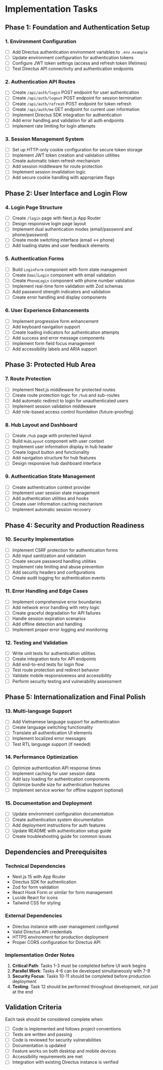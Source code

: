 # Implementation Tasks

## Phase 1: Foundation and Authentication Setup

### 1. Environment Configuration
- [ ] Add Directus authentication environment variables to `.env.example`
- [ ] Update environment configuration for authentication tokens
- [ ] Configure JWT token settings (access and refresh token lifetimes)
- [ ] Test Directus API connectivity and authentication endpoints

### 2. Authentication API Routes
- [ ] Create `/api/auth/login` POST endpoint for user authentication
- [ ] Create `/api/auth/logout` POST endpoint for session termination
- [ ] Create `/api/auth/refresh` POST endpoint for token refresh
- [ ] Create `/api/auth/me` GET endpoint for current user information
- [ ] Implement Directus SDK integration for authentication
- [ ] Add error handling and validation for all auth endpoints
- [ ] Implement rate limiting for login attempts

### 3. Session Management System
- [ ] Set up HTTP-only cookie configuration for secure token storage
- [ ] Implement JWT token creation and validation utilities
- [ ] Create automatic token refresh mechanism
- [ ] Add session middleware for route protection
- [ ] Implement session invalidation logic
- [ ] Add secure cookie handling with appropriate flags

## Phase 2: User Interface and Login Flow

### 4. Login Page Structure
- [ ] Create `/login` page with Next.js App Router
- [ ] Design responsive login page layout
- [ ] Implement dual authentication modes (email/password and phone/password)
- [ ] Create mode switching interface (email ↔ phone)
- [ ] Add loading states and user feedback elements

### 5. Authentication Forms
- [ ] Build `LoginForm` component with form state management
- [ ] Create `EmailLogin` component with email validation
- [ ] Create `PhoneLogin` component with phone number validation
- [ ] Implement real-time form validation with Zod schemas
- [ ] Add password strength indicators and validation
- [ ] Create error handling and display components

### 6. User Experience Enhancements
- [ ] Implement progressive form enhancement
- [ ] Add keyboard navigation support
- [ ] Create loading indicators for authentication attempts
- [ ] Add success and error message components
- [ ] Implement form field focus management
- [ ] Add accessibility labels and ARIA support

## Phase 3: Protected Hub Area

### 7. Route Protection
- [ ] Implement Next.js middleware for protected routes
- [ ] Create route protection logic for `/hub` and sub-routes
- [ ] Add automatic redirect to login for unauthenticated users
- [ ] Implement session validation middleware
- [ ] Add role-based access control foundation (future-proofing)

### 8. Hub Layout and Dashboard
- [ ] Create `/hub` page with protected layout
- [ ] Build `HubLayout` component with user context
- [ ] Implement user information display in hub header
- [ ] Create logout button and functionality
- [ ] Add navigation structure for hub features
- [ ] Design responsive hub dashboard interface

### 9. Authentication State Management
- [ ] Create authentication context provider
- [ ] Implement user session state management
- [ ] Add authentication utilities and hooks
- [ ] Create user information caching mechanism
- [ ] Implement automatic session recovery

## Phase 4: Security and Production Readiness

### 10. Security Implementation
- [ ] Implement CSRF protection for authentication forms
- [ ] Add input sanitization and validation
- [ ] Create secure password handling utilities
- [ ] Implement rate limiting and abuse prevention
- [ ] Add security headers and configurations
- [ ] Create audit logging for authentication events

### 11. Error Handling and Edge Cases
- [ ] Implement comprehensive error boundaries
- [ ] Add network error handling with retry logic
- [ ] Create graceful degradation for API failures
- [ ] Handle session expiration scenarios
- [ ] Add offline detection and handling
- [ ] Implement proper error logging and monitoring

### 12. Testing and Validation
- [ ] Write unit tests for authentication utilities
- [ ] Create integration tests for API endpoints
- [ ] Add end-to-end tests for login flow
- [ ] Test route protection and redirect behavior
- [ ] Validate mobile responsiveness and accessibility
- [ ] Perform security testing and vulnerability assessment

## Phase 5: Internationalization and Final Polish

### 13. Multi-language Support
- [ ] Add Vietnamese language support for authentication
- [ ] Create language switching functionality
- [ ] Translate all authentication UI elements
- [ ] Implement localized error messages
- [ ] Test RTL language support (if needed)

### 14. Performance Optimization
- [ ] Optimize authentication API response times
- [ ] Implement caching for user session data
- [ ] Add lazy loading for authentication components
- [ ] Optimize bundle size for authentication features
- [ ] Implement service worker for offline support (optional)

### 15. Documentation and Deployment
- [ ] Update environment configuration documentation
- [ ] Create authentication system documentation
- [ ] Add deployment instructions for auth features
- [ ] Update README with authentication setup guide
- [ ] Create troubleshooting guide for common issues

## Dependencies and Prerequisites

### Technical Dependencies
- Next.js 15 with App Router
- Directus SDK for authentication
- Zod for form validation
- React Hook Form or similar for form management
- Lucide React for icons
- Tailwind CSS for styling

### External Dependencies
- Directus instance with user management configured
- Valid Directus API credentials
- HTTPS environment for production deployment
- Proper CORS configuration for Directus API

### Implementation Order Notes
1. **Critical Path**: Tasks 1-3 must be completed before UI work begins
2. **Parallel Work**: Tasks 4-6 can be developed simultaneously with 7-9
3. **Security Focus**: Tasks 10-11 should be completed before production deployment
4. **Testing**: Task 12 should be performed throughout development, not just at the end

## Validation Criteria
Each task should be considered complete when:
- [ ] Code is implemented and follows project conventions
- [ ] Tests are written and passing
- [ ] Code is reviewed for security vulnerabilities
- [ ] Documentation is updated
- [ ] Feature works on both desktop and mobile devices
- [ ] Accessibility requirements are met
- [ ] Integration with existing Directus instance is verified